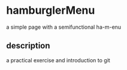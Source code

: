 # hamburglerMenu
a simple page with a semifunctional ha-m-enu
## description
a practical exercise and introduction to git